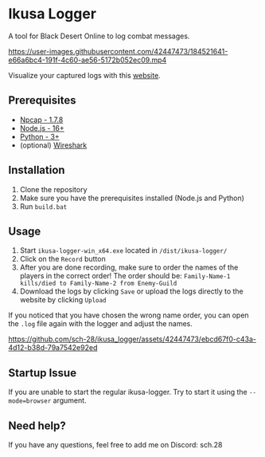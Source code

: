 # Ikusa Logger
A tool for Black Desert Online to log combat messages.

https://user-images.githubusercontent.com/42447473/184521641-e66a6bc4-191f-4c60-ae56-5172b052ec09.mp4

Visualize your captured logs with this [website](https://github.com/sch-28/ikusa).
## Prerequisites
- [Npcap - 1.7.8](https://npcap.com/dist/)
- [Node.js - 16+](https://nodejs.org/en/download/)
- [Python - 3+](https://www.python.org/downloads/)
- (optional) [Wireshark](https://www.wireshark.org/download.html)

## Installation
1. Clone the repository
2. Make sure you have the prerequisites installed (Node.js and Python)
3. Run `build.bat`

## Usage
1. Start `ikusa-logger-win_x64.exe` located in `/dist/ikusa-logger/`
2. Click on the `Record` button
3. After you are done recording, make sure to order the names of the players in the correct order!
The order should be: `Family-Name-1 kills/died to Family-Name-2 from Enemy-Guild`
4. Download the logs by clicking `Save` or upload the logs directly to the website by clicking `Upload`

If you noticed that you have chosen the wrong name order, you can open the `.log` file again with the logger and adjust the names.

https://github.com/sch-28/ikusa_logger/assets/42447473/ebcd67f0-c43a-4d12-b38d-79a7542e92ed

## Startup Issue
If you are unable to start the regular ikusa-logger. Try to start it using the `--mode=browser` argument.

## Need help?
If you have any questions, feel free to add me on Discord: sch.28
